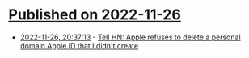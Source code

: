 # [Published on 2022-11-26](index.md)

* [2022-11-26, 20:37:13](https://news.ycombinator.com/item?id=33756458) - [Tell HN: Apple refuses to delete a personal domain Apple ID that I didn't create](https://news.ycombinator.com/item?id=33756458)
